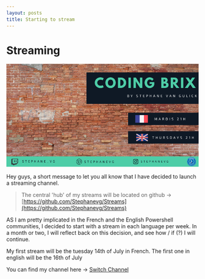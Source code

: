 ```yaml
---
layout: posts
title: Starting to stream
---
```


# Streaming

[![StreamSchedule](https://raw.githubusercontent.com/Stephanevg/Streams/master/CodingBrix%20-%20Twitch.png)](https://www.twitch.tv/stephane_vg)

Hey guys, a short message to let you all know that I have decided to launch a streaming channel.

> The central 'hub' of my streams will be located on github -> [https://github.com/Stephanevg/Streams](https://github.com/Stephanevg/Streams)

AS I am pretty implicated in the French and the English Powershell communities, I decided to start with a stream in each language per week. In a month or two, I will reflect back on this decision, and see how / if (?) I will continue.

My first stream will be the tuesday 14th of July in French.
The first one in english will be the 16th of July

You can find my channel here -> [Switch Channel](https://www.twitch.tv/stephane_vg)

